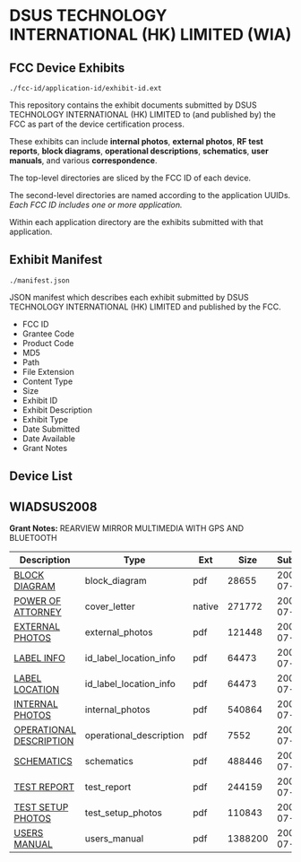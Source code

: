 # DSUS TECHNOLOGY INTERNATIONAL (HK) LIMITED (WIA)
## FCC Device Exhibits

```
./fcc-id/application-id/exhibit-id.ext
```

This repository contains the exhibit documents submitted by DSUS TECHNOLOGY INTERNATIONAL (HK) LIMITED to (and published by) the FCC as part of the device certification process.

These exhibits can include **internal photos**, **external photos**, **RF test reports**, **block diagrams**, **operational descriptions**, **schematics**, **user manuals**, and various **correspondence**.

The top-level directories are sliced by the FCC ID of each device.

The second-level directories are named according to the application UUIDs. *Each FCC ID includes one or more application.*

Within each application directory are the exhibits submitted with that application. 

## Exhibit Manifest

```
./manifest.json
```

JSON manifest which describes each exhibit submitted by DSUS TECHNOLOGY INTERNATIONAL (HK) LIMITED and published by the FCC.

- FCC ID
- Grantee Code
- Product Code
- MD5
- Path
- File Extension
- Content Type
- Size
- Exhibit ID
- Exhibit Description
- Exhibit Type
- Date Submitted
- Date Available
- Grant Notes

## Device List
## WIADSUS2008
**Grant Notes:** REARVIEW MIRROR MULTIMEDIA WITH GPS AND BLUETOOTH

| Description | Type | Ext | Size | Submitted | Available |
| ----------- | ---- | --- | ---- | --------- | --------- |
| [BLOCK DIAGRAM](WIADSUS2008/34cc59e61068050d616cc83a87f00f99/976934.pdf) | block_diagram | pdf | 28655 | 2008-07-28 | 2008-07-28 |
| [POWER OF ATTORNEY](WIADSUS2008/34cc59e61068050d616cc83a87f00f99/976940.native) | cover_letter | native | 271772 | 2008-07-28 | 2008-07-28 |
| [EXTERNAL PHOTOS](WIADSUS2008/34cc59e61068050d616cc83a87f00f99/976936.pdf) | external_photos | pdf | 121448 | 2008-07-28 | 2008-07-28 |
| [LABEL INFO](WIADSUS2008/34cc59e61068050d616cc83a87f00f99/976939.pdf) | id_label_location_info | pdf | 64473 | 2008-07-28 | 2008-07-28 |
| [LABEL LOCATION](WIADSUS2008/34cc59e61068050d616cc83a87f00f99/976939.pdf) | id_label_location_info | pdf | 64473 | 2008-07-28 | 2008-07-28 |
| [INTERNAL PHOTOS](WIADSUS2008/34cc59e61068050d616cc83a87f00f99/976937.pdf) | internal_photos | pdf | 540864 | 2008-07-28 | 2008-07-28 |
| [OPERATIONAL DESCRIPTION](WIADSUS2008/34cc59e61068050d616cc83a87f00f99/976935.pdf) | operational_description | pdf | 7552 | 2008-07-28 | 2008-07-28 |
| [SCHEMATICS](WIADSUS2008/34cc59e61068050d616cc83a87f00f99/976941.pdf) | schematics | pdf | 488446 | 2008-07-28 | 2008-07-28 |
| [TEST REPORT](WIADSUS2008/34cc59e61068050d616cc83a87f00f99/976942.pdf) | test_report | pdf | 244159 | 2008-07-28 | 2008-07-28 |
| [TEST SETUP PHOTOS](WIADSUS2008/34cc59e61068050d616cc83a87f00f99/976943.pdf) | test_setup_photos | pdf | 110843 | 2008-07-28 | 2008-07-28 |
| [USERS MANUAL](WIADSUS2008/34cc59e61068050d616cc83a87f00f99/976944.pdf) | users_manual | pdf | 1388200 | 2008-07-28 | 2008-07-28 |
